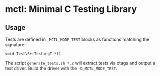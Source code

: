 # mctl: Minimal C Testing Library

## Usage

Tests are defined in `_MCTL_MODE_TEST` blocks as functions matching the signature:

```void Test\S+(TestingT *t)```

The script `generate_tests.sh *.c` will extract tests via ctags and output a test driver.
Build the driver with the `-D_MCTL_MODE_TEST`.

